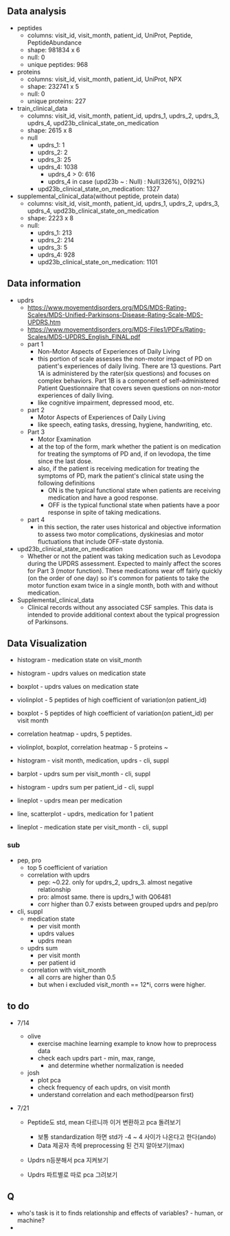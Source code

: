 ## Data analysis

- peptides
  - columns: visit_id, visit_month, patient_id, UniProt, Peptide, PeptideAbundance
  - shape: 981834 x 6
  - null: 0
  - unique peptides: 968
- proteins
  - columns: visit_id, visit_month, patient_id, UniProt, NPX
  - shape: 232741 x 5
  - null: 0
  - unique proteins: 227
- train_clinical_data
  - columns: visit_id, visit_month, patient_id, updrs_1, updrs_2, updrs_3, updrs_4, upd23b_clinical_state_on_medication
  - shape: 2615 x 8
  - null
    - updrs_1: 1
    - updrs_2: 2
    - updrs_3: 25
    - updrs_4: 1038
      - updrs_4 > 0: 616
      - updrs_4 in case (upd23b ~ : Null) : Null(326%), 0(92%)  
    - upd23b_clinical_state_on_medication: 1327
- supplemental_clinical_data(without peptide, protein data)
  - columns: visit_id, visit_month, patient_id, updrs_1, updrs_2, updrs_3, updrs_4, upd23b_clinical_state_on_medication
  - shape: 2223 x 8
  - null:
    - updrs_1: 213
    - updrs_2: 214
    - updrs_3: 5
    - updrs_4: 928
    - upd23b_clinical_state_on_medication: 1101

## Data information

- updrs
  - https://www.movementdisorders.org/MDS/MDS-Rating-Scales/MDS-Unified-Parkinsons-Disease-Rating-Scale-MDS-UPDRS.htm
  - https://www.movementdisorders.org/MDS-Files1/PDFs/Rating-Scales/MDS-UPDRS_English_FINAL.pdf
  - part 1
    - Non-Motor Aspects of Experiences of Daily Living
    - this portion of scale assesses the non-motor impact of PD on patient's experiences of daily living. There are 13 questions. Part 1A is administered by the rater(six questions) and focuses on complex behaviors. Part 1B is a component of self-administered Patient Questionnaire that covers seven questions on non-motor experiences of daily living. 
    - like cognitive impairment, depressed mood, etc. 
  - part 2
    - Motor Aspects of Experiences of Daily Living
    - like speech, eating tasks, dressing, hygiene, handwriting, etc.
  - Part 3
    - Motor Examination
    - at the top of the form, mark whether the patient is on medication for treating the symptoms of PD and, if on levodopa, the time since the last dose. 
    - also, if the patient is receiving medication for treating the symptoms of PD, mark the patient's clinical state using the following definitions
      - ON is the typical functional state when patients are receiving medication and have a good response. 
      - OFF is the typical functional state when patients have a poor response in spite of taking medications.
  - part 4
    - in this section, the rater uses historical and objective information to assess two motor complications, dyskinesias and motor fluctuations that include OFF-state dystonia. 
- upd23b_clinical_state_on_medication
  - Whether or not the patient was taking medication such as Levodopa during the UPDRS assessment. Expected to mainly affect the scores for Part 3 (motor function). These medications wear off fairly quickly (on the order of one day) so it's common for patients to take the motor function exam twice in a single month, both with and without medication.
- Supplemental_clinical_data
  - Clinical records without any associated CSF samples. This data is intended to provide additional context about the typical progression of Parkinsons.

## Data Visualization

- histogram - medication state on visit_month 
- histogram - updrs values on medication state
- boxplot - updrs values on medication state 
- violinplot - 5 peptides of high coefficient of variation(on patient_id)
- boxplot - 5 peptides of high coefficient of variation(on patient_id) per visit month

- correlation heatmap - updrs, 5 peptides. 
- violinplot, boxplot, correlation heatmap - 5 proteins ~
- histogram - visit month, medication, updrs - cli, suppl
- barplot - updrs sum per visit_month - cli, suppl
- histogram - updrs sum per patient_id - cli, suppl
- lineplot - updrs mean per medication
- line, scatterplot - updrs, medication for 1 patient
- lineplot - medication state per visit_month - cli, suppl



### sub

- pep, pro
  - top 5 coefficient of variation 
  - correlation with updrs
    - pep: ~0.22. only for updrs_2, updrs_3. almost negative relationship 
    - pro: almost same. there is updrs_1 with Q06481
    - corr higher than 0.7 exists between grouped updrs and pep/pro 
- cli, suppl
  - medication state
    - per visit month
    - updrs values
    - updrs mean
  - updrs sum
    - per visit month
    - per patient id
  - correlation with visit_month
    - all corrs are higher than 0.5
    - but when i excluded visit_month == 12*i, corrs were higher. 

## to do

- 7/14
  - olive
    - exercise machine learning example to know how to preprocess data
    - check each updrs part - min, max, range,
      - and determine whether normalization is needed
  - josh
    - plot pca
    - check frequency of each updrs, on visit month
    - understand correlation and each method(pearson first)
  
- 7/21
  
  - Peptide도 std, mean 다르니까 이거 변환하고 pca 돌려보기
    - 보통 standardization 하면 std가 -4 ~ 4 사이가 나온다고 한다(ando)
    - Data 제공자 측에 preprocessing 된 건지 알아보기(max)
  
  - Updrs n등분해서 pca 지켜보기
  
  - Updrs 파트별로 따로 pca 그려보기

## Q

- who's task is it to finds relationship and effects of variables? - human, or machine?
- 